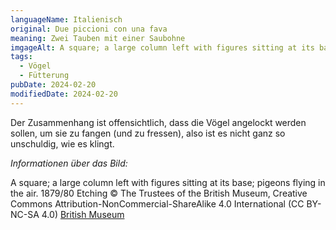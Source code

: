 ```yaml
---
languageName: Italienisch
original: Due piccioni con una fava
meaning: Zwei Tauben mit einer Saubohne
imgageAlt: A square; a large column left with figures sitting at its base; pigeons flying in the air. 1879/80 Etching, © The Trustees of the British Museum, Creative Commons Attribution-NonCommercial-ShareAlike 4.0 International (CC BY-NC-SA 4.0)
tags:
  - Vögel
  - Fütterung
pubDate: 2024-02-20
modifiedDate: 2024-02-20
---
```


Der Zusammenhang ist offensichtlich, dass die Vögel angelockt werden sollen, um sie zu fangen (und zu fressen), also ist es nicht ganz
so unschuldig, wie es klingt.

_Informationen über das Bild:_

A square; a large column left with figures sitting at its base; pigeons flying in the air. 1879/80 Etching
© The Trustees of the British Museum, Creative Commons Attribution-NonCommercial-ShareAlike 4.0 International (CC BY-NC-SA 4.0)
[British Museum](https://www.britishmuseum.org/collection/image/51485001)
